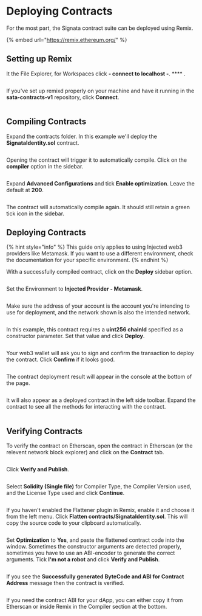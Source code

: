 # Deploying Contracts

For the most part, the Signata contract suite can be deployed using Remix.

{% embed url="https://remix.ethereum.org/" %}

## Setting up Remix

It the File Explorer, for Workspaces click **- connect to localhost -**. **** .

<figure><img src="../.gitbook/assets/image (26).png" alt=""><figcaption></figcaption></figure>

If you've set up remixd properly on your machine and have it running in the **sata-contracts-v1** repository, click **Connect**.

<figure><img src="../.gitbook/assets/image (17).png" alt=""><figcaption></figcaption></figure>

## Compiling Contracts

Expand the contracts folder. In this example we'll deploy the **SignataIdentity.sol** contract.

<figure><img src="../.gitbook/assets/image (25).png" alt=""><figcaption></figcaption></figure>

Opening the contract will trigger it to automatically compile. Click on the **compiler** option in the sidebar.

<figure><img src="../.gitbook/assets/image (4) (3).png" alt=""><figcaption></figcaption></figure>

Expand **Advanced Configurations** and tick **Enable optimization**. Leave the default at **200**.

<figure><img src="../.gitbook/assets/image (8) (4).png" alt=""><figcaption></figcaption></figure>

The contract will automatically compile again. It should still retain a green tick icon in the sidebar.

## Deploying Contracts

{% hint style="info" %}
This guide only applies to using Injected web3 providers like Metamask. If you want to use a different environment, check the documentation for your specific environment.
{% endhint %}

With a successfully compiled contract, click on the **Deploy** sidebar option.

<figure><img src="../.gitbook/assets/image (27).png" alt=""><figcaption></figcaption></figure>

Set the Environment to **Injected Provider - Metamask**.

<figure><img src="../.gitbook/assets/image (10).png" alt=""><figcaption></figcaption></figure>

Make sure the address of your account is the account you're intending to use for deployment, and the network shown is also the intended network.

<figure><img src="../.gitbook/assets/image (22).png" alt=""><figcaption></figcaption></figure>

In this example, this contract requires a **uint256 chainId** specified as a constructor parameter. Set that value and click **Deploy**.

<figure><img src="../.gitbook/assets/image (28).png" alt=""><figcaption></figcaption></figure>

Your web3 wallet will ask you to sign and confirm the transaction to deploy the contract. Click **Confirm** if it looks good.

<figure><img src="../.gitbook/assets/image (14).png" alt=""><figcaption></figcaption></figure>

The contract deployment result will appear in the console at the bottom of the page.

<figure><img src="../.gitbook/assets/image (12) (2).png" alt=""><figcaption></figcaption></figure>

It will also appear as a deployed contract in the left side toolbar. Expand the contract to see all the methods for interacting with the contract.

<figure><img src="../.gitbook/assets/image (5) (1).png" alt=""><figcaption></figcaption></figure>

## Verifying Contracts

To verify the contract on Etherscan, open the contract in Etherscan (or the relevent network block explorer) and click on the **Contract** tab.

<figure><img src="../.gitbook/assets/image (13) (2).png" alt=""><figcaption></figcaption></figure>

Click **Verify and Publish**.

<figure><img src="../.gitbook/assets/image (29).png" alt=""><figcaption></figcaption></figure>

Select **Solidity (Single file)** for Compiler Type, the Compiler Version used, and the License Type used and click **Continue**.

<figure><img src="../.gitbook/assets/image (24).png" alt=""><figcaption></figcaption></figure>

If you haven't enabled the Flattener plugin in Remix, enable it and choose it from the left menu. Click **Flatten contracts/SignataIdentity.sol**. This will copy the source code to your clipboard automatically.

<figure><img src="../.gitbook/assets/image (11).png" alt=""><figcaption></figcaption></figure>

Set **Optimization** to **Yes**, and paste the flattened contract code into the window. Sometimes the constructor arguments are detected properly, sometimes you have to use an ABI-encoder to generate the correct arguments. Tick **I'm not a robot** and click **Verify and Publish**.

<figure><img src="../.gitbook/assets/image (9) (1).png" alt=""><figcaption></figcaption></figure>

If you see the **Successfully generated ByteCode and ABI for Contract Address** message then the contract is verified.

<figure><img src="../.gitbook/assets/image (20).png" alt=""><figcaption></figcaption></figure>

If you need the contract ABI for your dApp, you can either copy it from Etherscan or inside Remix in the Compiler section at the bottom.

<figure><img src="../.gitbook/assets/image (16).png" alt=""><figcaption></figcaption></figure>
